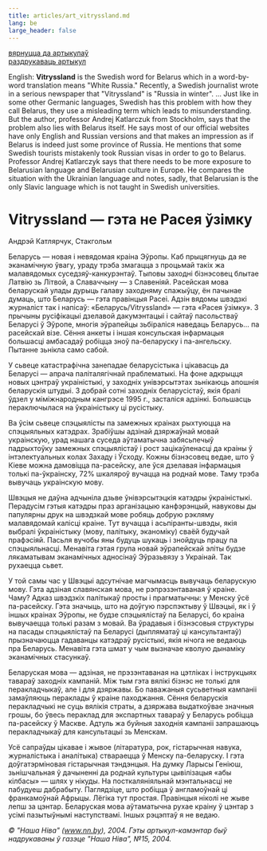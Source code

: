 ```yaml
---
title: articles/art_vitryssland.md 
lang: be
large_header: false
---
```




<a href="articles_by.html">вярнуцца да артыкулаў</a><br />
<a href="#">раздрукаваць артыкул</a><br />



English: <strong>Vitryssland</strong> is the Swedish word for Belarus which in a word-by-word translation means "White Russia." Recently, a Swedish journalist wrote in a serious newspaper that "Vitryssland" is "Russia in winter". ... Just like in some other Germanic languages, Swedish has this problem with how they call Belarus, they use a misleading term which leads to misunderstanding. But the author, professor Andrej Katlarczuk from Stockholm, says that the problem also lies with Belarus itself. He says most of our official websites have only English and Russian versions and that makes an impression as if Belarus is indeed just some province of Russia. He mentions that some Swedish tourists mistakenly took Russian visas in order to go to Belarus. Professor Andrej Katlarczyk says that there needs to be more exposure to Belarusian language and Belarusian culture in Europe. He compares the situation with the Ukrainian language and notes, sadly, that Belarusian is the only Slavic language which is not taught in Swedish universities.

<h1 id="vitryssland---гэта-не-расея-ўзімку">Vitryssland — гэта не Расея ўзімку</h1>

Андрэй Катлярчук, Стакгольм


Беларусь — новая і невядомая краіна Эўропы. Каб прыцягнуць да яе эканамічную ўвагу, ураду трэба змагацца з процьмай такіх жа малавядомых суседзяў-канкурэнтаў. Тыповы заходні бізнэсовец блытае Латвію зь Літвой, а Славаччыну — з Славеніяй. Расейская мова беларускай улады дурыць галаву заходняму спажыўцу, ён пачынае думаць, што Беларусь — гэта правінцыя Расеі. Адзін вядомы швэдзкі журналіст так і напісаў: «Беларусь/Vitryssland» — гэта «Расея ўзімку». З прычыны русіфікацыі дзелавой дакумэнтацыі і сайтаў пасольстваў Беларусі ў Эўропе, многія эўрапейцы зьбіраліся наведаць Беларусь... па расейскай візе. Сёння анкеты і іншая консульская інфармацыя большасці амбасадаў робіцца зноў па-беларуску і па-ангельску. Пытанне зьнікла само сабой.


У сьвеце катастрафічна занепадае беларусістыка і цікавасць да Беларусі — апрача паліталягічнай праблематыкі. На фоне адкрыцця новых цэнтраў украіністыкі, у заходніх унівэрсытэтах зьнікаюць апошнія беларускія штудыі. З добрай сотні заходніх беларусістаў, якія бралі ўдзел у міміжнародным кангрэсе 1995 г., засталіся адзінкі. Большасць пераключылася на ўкраіністыку ці русістыку.


Ва ўсім сьвеце спэцыялісты па замежных краінах рыхтуюцца на спэцыяльных катэдрах. Зрабіўшы адзінай дзяржаўнай мовай украінскую, урад нашага суседа аўтаматычна забясьпечыў падрыхтоўку замежных спэцыялістаў і рост зацікаўленасці да краіны ў інтэлектуальных колах Захаду і Ўсходу. Кожны бізнэсовец ведае, што ў Кіеве можна дамовіцца па-расейску, але ўся дзелавая інфармацыя толькі па-ўкраінску, 72% шкаляроў вучацца на роднай мове. Таму трэба вывучаць украінскую мову.


Швэцыя не даўна адчыніла дзьве ўнівэрсытэцкія катэдры ўкраіністыкі. Перадусім гэтыя катэдры праз арганізацыю канфэрэнцый, навуковы ды папулярны друк на швэдзкай мове робяць добрую рэкляму малавядомай калісці краіне. Тут вучацца і асьпіранты-швэды, якія выбралі ўкраіністыку (мову, палітыку, эканоміку) сваёй будучай прафэсіяй. Пасьля вучобы яны будуць шукаць і знойдуць працу па спэцыяльнасці. Менавіта гэтая група новай эўрапейскай эліты будзе лякаматывам эканамічных адносінаў Эўразьвязу з Украінай. Так рухаецца сьвет.


У той самы час у Швэцыі адсутнічае магчымасць вывучаць беларускую мову. Гэта адзіная славянская мова, не рэпрэзэнтаваная ў краіне. Чаму? Адказ швэдзкіх палітыкаў просты і прагматычны: у Менску ўсё па-расейску. Гэта значыць, што на доўгую пэрспэктыву ў Швэцыі, як і ў іншых краінах Эўропы, не  будзе спэцыялістаў па Беларусі, бо краіна вывучаецца толькі разам з мовай. Ва ўрадавыя і бізнэсовыя структуры на пасады спэцыялістаў па Беларусі (дыпляматаў ці кансультантаў) прызначаюцца гадаванцы катэдраў русістыкі, якія нічога не  ведаюць пра Беларусь. Менавіта гэта шмат у чым вызначае кволую дынаміку эканамічных стасункаў.


Беларуская мова — адзіная, не прэзэнтаваная на цэтліках і інструкцыях тавараў заходніх кампаній. Між тым гэта вялікі бізнэс не  толькі для перакладчыкаў, але і для дзяржавы. Бо паважаныя сусьветныя кампаніі замаўляюць пераклады ў краіне паходжання. Сёння беларускія перакладчыкі не суць вялікія страты, а дзяржава выдаткоўвае значныя грошы, бо ўвесь пераклад для экспартных тавараў у Беларусь робіцца па-расейску ў Маскве. Адтуль жа буйныя заходнія кампаніі запрашаюць перакладчыкаў для кансультацыі зь Менскам.


Усё сапраўды цікавае і жывое (літаратура, рок, гістарычная навука, журналістыка і аналітыка) ствараецца ў Менску па-беларуску. І гэта доўгатэрміновая гістарычная тэндэнцыя. На думку Ларысы Геніюш, зьнішчальная ў дачыненні да роднай культуры цывілізацыя «абы кілбасы» — шлях у нікуды. На посткаляніяльнай мэнтальнасці не пабудуеш дабрабыту. Паглядзіце, што робіцца ў англамоўнай ці франкамоўнай Афрыцы. Лёгіка тут простая. Правінцыя ніколі не жыве лепш за цэнтар. Беларуская мова аўтаматычна рухае краіну ў цэнтар з усімі пазытыўнымі наступствамі. Іншых рэцэптаў я не  ведаю.


 *© "Наша Ніва" (www.nn.by), 2004. Гэты артыкул-камэнтар быў надрукаваны ў газэце "Наша Ніва", №15, 2004.* 
